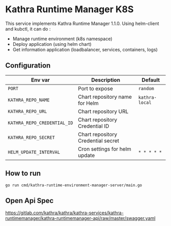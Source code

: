 # Kathra Runtime Manager K8S

This service implements Kathra Runtime Manager 1.1.0.
Using helm-client and kubctl, it can do :

* Manage runtime environment (k8s namespace)
* Deploy application (using helm chart)
* Get information application (loadbalancer, services, containers, logs)


## Configuration

| Env var                         | Description                          | Default                                   |
| --------------------------------- | ------------------------------------ | ----------------------------------------- |
| `PORT`            | Port to expose           | `random`                 |
| `KATHRA_REPO_NAME`            | Chart repository name for Helm           | `kathra-local`                 |
| `KATHRA_REPO_URL`             | Chart repository URL                     |                                |
| `KATHRA_REPO_CREDENTIAL_ID`   | Chart repository Credential ID           |                                |
| `KATHRA_REPO_SECRET`          | Chart repository Credential secret       |                                |
| `HELM_UPDATE_INTERVAL`            | Cron settings for helm update            | `* * * * *`                    |


## How to run

```
go run cmd/kathra-runtime-environment-manager-server/main.go
```
## Open Api Spec

https://gitlab.com/kathra/kathra/kathra-services/kathra-runtimemanager/kathra-runtimemanager-api/raw/master/swagger.yaml